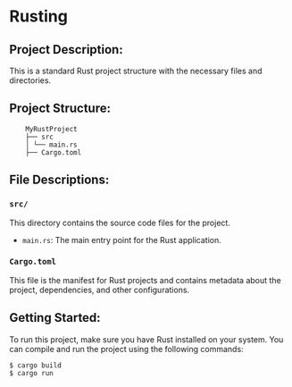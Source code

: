 # Rusting

## Project Description:
This is a standard Rust project structure with the necessary files and directories.

## Project Structure:

```
    MyRustProject
    ├── src
    │ └── main.rs
    ├── Cargo.toml
```


## File Descriptions:

### `src/`
This directory contains the source code files for the project.

- `main.rs`: The main entry point for the Rust application.

### `Cargo.toml`
This file is the manifest for Rust projects and contains metadata about the project, dependencies, and other configurations.

## Getting Started:
To run this project, make sure you have Rust installed on your system. You can compile and run the project using the following commands:

```bash
$ cargo build
$ cargo run